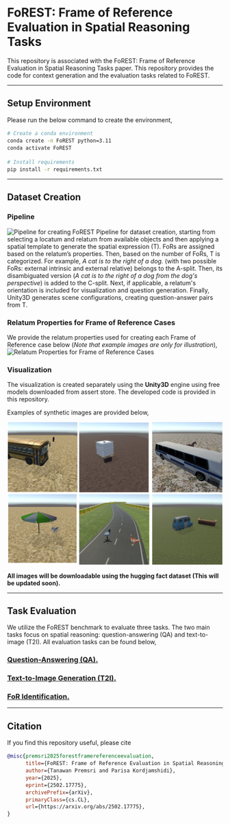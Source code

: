 # FoREST: Frame of Reference Evaluation in Spatial Reasoning Tasks
This repository is associated with the FoREST: Frame of Reference Evaluation in Spatial Reasoning Tasks
paper. This repository provides the code for context generation and the evaluation tasks related to FoREST.

---

## Setup Environment

Please run the below command to create the environment,

```bash
# Create a conda environment
conda create -n FoREST python=3.11
conda activate FoREST

# Install requirements
pip install -r requirements.txt
```

---
## Dataset Creation
### Pipeline
![Pipeline for creating FoREST](figures/pipeline.gif)
Pipeline for dataset creation, starting from selecting a locatum and relatum from available objects and then applying a spatial template to generate the spatial expression (T). 
FoRs are assigned based on the relatum’s properties. Then, based on the number of FoRs, T is categorized.
For example, *A cat is to the right of a dog.* (with two possible FoRs: external intrinsic and external relative) belongs to the A-split. 
Then, its disambiguated version (*A cat is to the right of a dog from the dog's perspective*) is added to the C-split. Next, if applicable, a relatum's orientation is included for visualization and question generation. 
Finally, Unity3D generates scene configurations, creating question-answer pairs from T.

### Relatum Properties for Frame of Reference Cases

We provide the relatum properties used for creating each Frame of Reference case below (*Note that example images are only for illustration*),
![Relatum Properties for Frame of Reference Cases](figures/relatum_property.gif)


### Visualization

The visualization is created separately using the **Unity3D** engine using free models downloaded from assert store.
The developed code is provided in this repository.

Examples of synthetic images are provided below,

![Example of image generated](figures/example_unity_images.png)

**All images will be downloadable using the hugging fact dataset (This will be updated soon).**


[//]: # (The code for generating visualization is provided [here]&#40;&#41;. )


---

## Task Evaluation

We utilize the FoREST benchmark to evaluate three tasks. 
The two main tasks focus on spatial reasoning: question-answering (QA) and text-to-image (T2I).
All evaluation tasks can be found below,

### [Question-Answering (QA).](question-answering/README.md)
### [Text-to-Image Generation (T2I).](text-to-image/README.md)
### [FoR Identification.](FoR-Identification/README.md)


---

## Citation

If you find this repository useful, please cite

```bibtex
@misc{premsri2025forestframereferenceevaluation,
      title={FoREST: Frame of Reference Evaluation in Spatial Reasoning Tasks}, 
      author={Tanawan Premsri and Parisa Kordjamshidi},
      year={2025},
      eprint={2502.17775},
      archivePrefix={arXiv},
      primaryClass={cs.CL},
      url={https://arxiv.org/abs/2502.17775}, 
}
```

